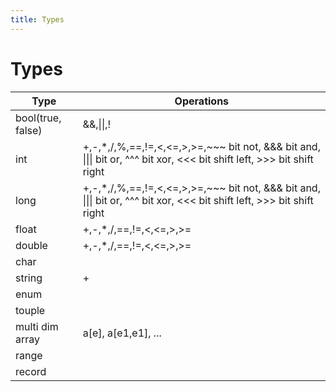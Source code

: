 ```yaml
---
title: Types
---
```


# Types

| Type              | Operations |
|-------------------|------------|
| bool(true, false) | &&,\|\|,! |
| int               | +,-,*,/,%,==,!=,<,<=,>,>=,~~~ bit not, &&& bit and, \|\|\| bit or,  ^^^ bit xor, <<< bit shift left, >>> bit shift right |
| long              | +,-,*,/,%,==,!=,<,<=,>,>=,~~~ bit not, &&& bit and, \|\|\| bit or,  ^^^ bit xor, <<< bit shift left, >>> bit shift right |
| float             | +,-,*,/,==,!=,<,<=,>,>= |
| double            | +,-,*,/,==,!=,<,<=,>,>= |
| char              |                         |
| string            | +                       |
| enum              |                         |
| touple            |                         |
| multi dim array   | a[e], a[e1,e1], ...     |
| range             |                         |
| record            |                         |

